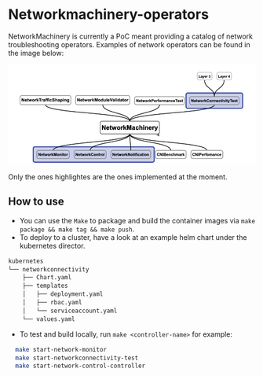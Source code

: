 # Networkmachinery-operators

NetworkMachinery is currently a PoC  meant providing a catalog of network troubleshooting operators. Examples of network operators can be found in the image below:

![NetworkMachinery](docs/imgs/2019-05-18-19-31-21.png)

Only the ones highlightes are the ones implemented at the moment.

## How to use

- You can use the `Make` to package and build the container images via `make package && make tag && make push`.
- To deploy to a cluster, have a look at an example helm chart under the kubernetes director.

```bash
kubernetes
└── networkconnectivity
    ├── Chart.yaml
    ├── templates
    │   ├── deployment.yaml
    │   ├── rbac.yaml
    │   └── serviceaccount.yaml
    └── values.yaml
```

- To test and build locally, run `make <controller-name>` for example: 

```bash
  make start-network-monitor
  make start-networkconnectivity-test
  make start-network-control-controller
```
